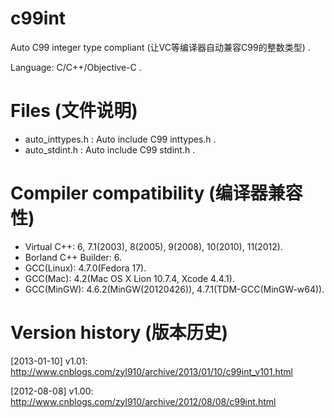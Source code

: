 c99int
======

Auto C99 integer type compliant (让VC等编译器自动兼容C99的整数类型) .

Language: C/C++/Objective-C .


# Files (文件说明)

* auto_inttypes.h : Auto include C99 inttypes.h .
* auto_stdint.h : Auto include C99 stdint.h .


# Compiler compatibility (编译器兼容性)

* Virtual C++: 6, 7.1(2003), 8(2005), 9(2008), 10(2010), 11(2012).
* Borland C++ Builder: 6.
* GCC(Linux): 4.7.0(Fedora 17).
* GCC(Mac): 4.2(Mac OS X Lion 10.7.4, Xcode 4.4.1).
* GCC(MinGW): 4.6.2(MinGW(20120426)), 4.7.1(TDM-GCC(MinGW-w64)).


# Version history (版本历史)

[2013-01-10] v1.01: http://www.cnblogs.com/zyl910/archive/2013/01/10/c99int_v101.html

[2012-08-08] v1.00: http://www.cnblogs.com/zyl910/archive/2012/08/08/c99int.html
